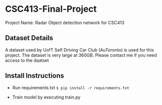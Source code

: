 # CSC413-Final-Project
Project Name: Radar Object detection network for CSC413

## Dataset Details

A dataset used by UofT Self Driving Car Club (AuToronto) is used for this project. The dataset is very large at 360GB. Please contact me if you need access to the daatset

## Install Instructions

* Run requirements.txt `$ pip install -r requirements.txt`

* Train model by executing train.py
